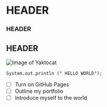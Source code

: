 # HEADER 
### HEADER
## HEADER
![Image of Yaktocat](https://octodex.github.com/images/yaktocat.png)
```
System.out.println (" HELLO WORLD");
```
- [ ] Turn on GitHub Pages
- [ ] Outline my portfolio
- [ ] Introduce myself to the world
